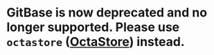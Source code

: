 # GitBase is now deprecated and no longer supported. Please use `octastore` ([OctaStore](https://pypi.org/project/octastore/)) instead. 